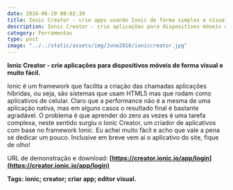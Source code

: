 ```yaml
---
date: 2016-06-10 00:02:39
title: Ionic Creator - crie apps usando Ionic de forma simples e visual
description: Ionic Creator - crie aplicações para dispositivos móveis de forma visual e muito fácil.
category: Ferramentas
type: post
image: "../../static/assets/img/June2016/ioniccreator.jpg"
---
```


**Ionic Creator - crie aplicações para dispositivos móveis de forma visual e muito fácil.**

Ionic é um framework que facilita a criação das chamadas aplicações híbridas, ou seja, são sistemas que usam HTML5 mas que rodam como aplicativos de celular. Claro que a performance não é a mesma de uma aplicação nativa, mas em alguns casos o resultado final é bastante agradável. O problema é que aprender do zero as vezes é uma tarefa complexa, neste sentido surgiu o Ionic Creator, um criador de aplicativos com base no framework Ionic. Eu achei muito fácil e acho que vale a pena se dedicar um pouco. Inclusive em breve vem ai o aplicativo do site, fique de olho!

URL de demonstração e download: **[https://creator.ionic.io/app/login](https://creator.ionic.io/app/login)**

**Tags: ionic; creator; criar app; editor visual.**
